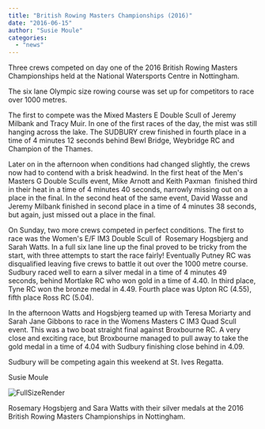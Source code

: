 ```yaml
---
title: "British Rowing Masters Championships (2016)"
date: "2016-06-15"
author: "Susie Moule"
categories:
  - "news"
---
```


Three crews competed on day one of the 2016 British Rowing Masters Championships held at the National Watersports Centre in Nottingham.

The six lane Olympic size rowing course was set up for competitors to race over 1000 metres.

The first to compete was the Mixed Masters E Double Scull of Jeremy Milbank and Tracy Muir. In one of the first races of the day, the mist was still hanging across the lake. The SUDBURY crew finished in fourth place in a time of 4 minutes 12 seconds behind Bewl Bridge, Weybridge RC and Champion of the Thames.

Later on in the afternoon when conditions had changed slightly, the crews now had to contend with a brisk headwind. In the first heat of the Men's Masters G Double Sculls event, Mike Arnott and Keith Paxman  finished third in their heat in a time of 4 minutes 40 seconds, narrowly missing out on a place in the final. In the second heat of the same event, David Wasse and Jeremy Milbank finished in second place in a time of 4 minutes 38 seconds, but again, just missed out a place in the final.

On Sunday, two more crews competed in perfect conditions. The first to race was the Women's E/F IM3 Double Scull of  Rosemary Hogsbjerg and Sarah Watts. In a full six lane line up the final proved to be tricky from the start, with three attempts to start the race fairly! Eventually Putney RC was disqualified leaving five crews to battle it out over the 1000 metre course. Sudbury raced well to earn a silver medal in a time of 4 minutes 49 seconds, behind Mortlake RC who won gold in a time of 4.40. In third place, Tyne RC won the bronze medal in 4.49. Fourth place was Upton RC (4.55), fifth place Ross RC (5.04).

In the afternoon Watts and Hogsbjerg teamed up with Teresa Moriarty and Sarah Jane Gibbons to race in the Womens Masters C IM3 Quad Scull event. This was a two boat straight final against Broxbourne RC. A very close and exciting race, but Broxbourne managed to pull away to take the gold medal in a time of 4.04 with Sudbury finishing close behind in 4.09.

Sudbury will be competing again this weekend at St. Ives Regatta.

Susie Moule

![FullSizeRender](/assets/news/images/FullSizeRender.jpg)

Rosemary Hogsbjerg and Sara Watts with their silver medals at the 2016 British Rowing Masters Championships in Nottingham.
